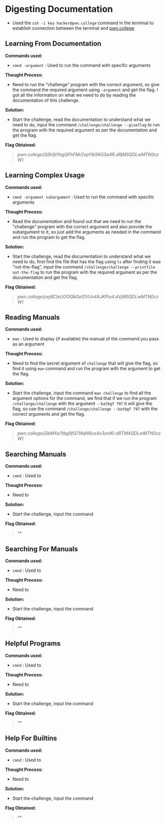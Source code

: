 # Digesting Documentation
- Used the `ssh -i key hacker@pwn.college` command in the terminal to establish connection between the terminal and [pwn.college](https://pwn.college/)

## Learning From Documentation
**Commands used:**
- `cmnd -argument`  : Used to run the command with specific arguments 

**Thought Process:**
- Need to run the "challenge" program with the correct argument, so give the command the required argument using `-argument` and get the flag. I got all the information on what we need to do by reading the documentation of this challenge.

**Solution:**
- Start the challenge, read the documentation to understand what we need to do, input the command `/challenge/challenge --giveflag` to run the program with the required argument as per the documentation and get the flag.  

**Flag Obtained:**
> *pwn.college{Q5hStYegQFhFMrZvpYIb5KG3a4R.dRjM5QDLwMTN0czW}*

## Learning Complex Usage
**Commands used:**
- `cmnd -argument subargument`  : Used to run the command with specific arguments

**Thought Process:**
- Read the documentation and found out that we need to run the "challenge" program with the correct argument and also provide the subargument to it, so just add the arguments as needed in the command and run the program to get the flag.

**Solution:**
- Start the challenge, read the documentation to understand what we need to do, first find the file that has the flag using `ls` after finding it was "not-the-flag", input the command `/challenge/challenge --printfile not-the-flag` to run the program with the required argument as per the documentation and get the flag.

**Flag Obtained:**
> *pwn.college{oej8CtxUOOQbGel2VUn4AJKPiu4.dVjM5QDLwMTN0czW}*

## Reading Manuals
**Commands used:**
- `man`  : Used to display (if available) the manual of the command you pass as an argument

**Thought Process:**
- Need to find the secret argument of `challenge` that will give the flag, so find it using `man` command and run the program with the argument to get the flag.

**Solution:**
- Start the challenge, input the command `man challenge` to find all the argument options for the command, we find that if we run the program `/challenge/challenge` with the argument `--batbgf 797` it will give the flag, so use the command `/challenge/challenge --batbgf 797` with the correct arguments and get the flag.  

**Flag Obtained:**
> *pwn.college{QbMXa7tbg9fQ7WqN6us4x3onlKI.dRTM4QDLwMTN0czW}*

## Searching Manuals
**Commands used:**
- `cmnd`  : Used to 

**Thought Process:**
- Need to

**Solution:**
- Start the challenge, input the command  

**Flag Obtained:**
> **

## Searching For Manuals
**Commands used:**
- `cmnd`  : Used to 

**Thought Process:**
- Need to

**Solution:**
- Start the challenge, input the command  

**Flag Obtained:**
> ** 

## Helpful Programs
**Commands used:**
- `cmnd`  : Used to 

**Thought Process:**
- Need to

**Solution:**
- Start the challenge, input the command  

**Flag Obtained:**
> **

## Help For Builtins
**Commands used:**
- `cmnd`  : Used to 

**Thought Process:**
- Need to

**Solution:**
- Start the challenge, input the command  

**Flag Obtained:**
> ** 

